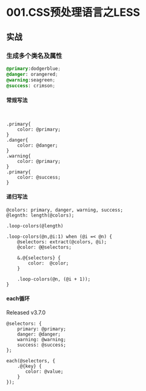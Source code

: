 # 001.CSS预处理语言之LESS

## 实战

###  生成多个类名及属性

```css
@primary:dodgerblue;
@danger: orangered;
@warning:seagreen;
@success: crimson;
```

#### 常规写法

```less


.primary{
    color: @primary;
}
.danger{
    color: @danger;
}
.warning{
    color: @primary;
}
.primary{
    color: @success;
}
```

#### 递归写法

```less
@colors: primary, danger, warning, success;
@legnth: length(@colors);

.loop-colors(@length)

.loop-colors(@n,@i:1) when (@i =< @n) {
    @selectors: extract(@colors, @i);
    @color: @@selectors;

    &.@{selectors} {
        color:  @color;
    }

    .loop-colors(@n, (@i + 1));
}
```

#### each循环

Released v3.7.0

```less
@selectors: {
    primary: @primary;
    danger: @danger;
    warning: @warning;
    success: @success;
};

each(@selectors, {
    .@{key} {
       color: @value;
    }
});
```
